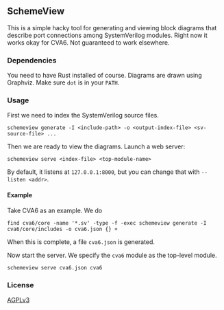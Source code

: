## SchemeView

This is a simple hacky tool for generating and viewing block diagrams
that describe port connections among SystemVerilog modules.
Right now it works okay for CVA6. Not guaranteed to work elsewhere.

### Dependencies

You need to have Rust installed of course.
Diagrams are drawn using Graphviz. Make sure `dot` is in your `PATH`.

### Usage

First we need to index the SystemVerilog source files.

```
schemeview generate -I <include-path> -o <output-index-file> <sv-source-file> ...
```

Then we are ready to view the diagrams. Launch a web server:

```
schemeview serve <index-file> <top-module-name>
```

By default, it listens at `127.0.0.1:8000`, but you can change that with `--listen <addr>`.

#### Example

Take CVA6 as an example. We do

```
find cva6/core -name '*.sv' -type -f -exec schemeview generate -I cva6/core/includes -o cva6.json {} +
```

When this is complete, a file `cva6.json` is generated.

Now start the server.
We specify the `cva6` module as the top-level module.

```
schemeview serve cva6.json cva6
```

### License

[AGPLv3](LICENSE)

